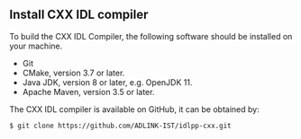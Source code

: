 ## Install CXX IDL compiler

To build the CXX IDL Compiler, the following software should be installed on your machine.

- Git
- CMake, version 3.7 or later.
- Java JDK, version 8 or later, e.g. OpenJDK 11.
- Apache Maven, version 3.5 or later.

The CXX IDL compiler is available on GitHub, it can be obtained by:

```
$ git clone https://github.com/ADLINK-IST/idlpp-cxx.git
```